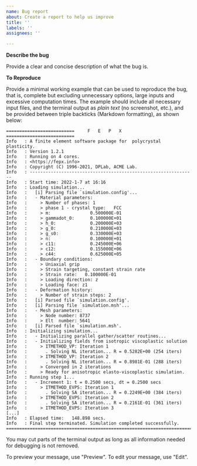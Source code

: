 ```yaml
---
name: Bug report
about: Create a report to help us improve
title: ''
labels: ''
assignees: ''

---
```


**Describe the bug**

Provide a clear and concise description of what the bug is.

**To Reproduce**

Provide a minimal working example that can be used to reproduce the bug, that is, complete but excluding unnecessary options, large inputs and excessive computation times.  The example should include all necessary input files, and the terminal output as *plain text* (no screenshot, etc.), and be provided between triple backticks (Markdown formatting), as shown below:

```
==========================     F   E   P   X   ==========================
Info   : A finite element software package for  polycrystal plasticity.
Info   : Version 1.2.1
Info   : Running on 4 cores.
Info   : <https://fepx.info>
Info   : Copyright (C) 1996-2021, DPLab, ACME Lab.
Info   : ---------------------------------------------------------------
Info   : Start time: 2022-1-7 at 16:16
Info   : Loading simulation...
Info   :   [i] Parsing file `simulation.config'...
Info   :   - Material parameters:
Info   :     > Number of phases: 1
Info   :     > phase 1 - crystal type:   FCC
Info   :     > m:               0.500000E-01
Info   :     > gammadot_0:      0.100000E+01
Info   :     > h_0:             0.200000E+03
Info   :     > g_0:             0.210000E+03
Info   :     > g_s0:            0.330000E+03
Info   :     > n:               0.100000E+01
Info   :     > c11:             0.245000E+06
Info   :     > c12:             0.155000E+06
Info   :     > c44:             0.625000E+05
Info   :   - Boundary conditions:
Info   :     > Uniaxial grip
Info   :     > Strain targeting, constant strain rate
Info   :     > Strain rate:   0.100000E-01
Info   :     > Loading direction: z
Info   :     > Loading face: z1
Info   :   - Deformation history:
Info   :     > Number of strain steps: 2
Info   :   [i] Parsed file `simulation.config'.
Info   :   [i] Parsing file `simulation.msh'...
Info   :   - Mesh parameters:
Info   :     > Node number: 8737
Info   :     > Elt  number: 5641
Info   :   [i] Parsed file `simulation.msh'.
Info   : Initializing simulation...
Info   :   - Initializing parallel gather/scatter routines...
Info   :   - Initializing fields from isotropic viscoplastic solution
Info   :     > ITMETHOD_VP: Iteration 1
Info   :       . Solving NL iteration... R = 0.5282E+00 (254 iters)
Info   :     > ITMETHOD_VP: Iteration 2
Info   :       . Solving NL iteration... R = 0.8981E-01 (288 iters)
Info   :     > Converged in 2 iterations
Info   :     > Ready for anisotropic elasto-viscoplastic simulation.
Info   : Running step 1...
Info   :   - Increment 1: t = 0.2500 secs, dt = 0.2500 secs
Info   :     > ITMETHOD_EVPS: Iteration 1
Info   :       . Solving SA iteration... R = 0.2249E+00 (384 iters)
Info   :     > ITMETHOD_EVPS: Iteration 2
Info   :       . Solving SA iteration... R = 0.2161E-01 (361 iters)
Info   :     > ITMETHOD_EVPS: Iteration 3
[...]
Info   : Elapsed time:   148.898 secs.
Info   : Final step terminated. Simulation completed successfully.
========================================================================
```

You may cut parts of the terminal output as long as all information needed for
debugging is not removed.

To preview your message, use "Preview".  To edit your message, use "Edit".
